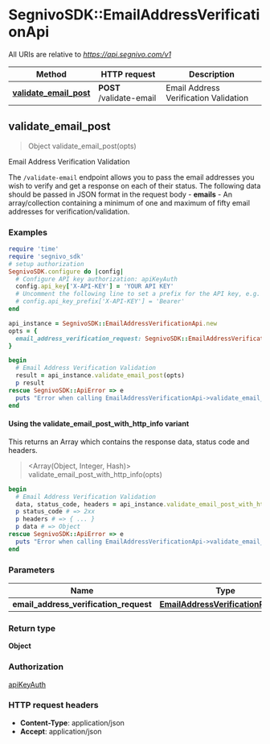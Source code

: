 # SegnivoSDK::EmailAddressVerificationApi

All URIs are relative to *https://api.segnivo.com/v1*

| Method | HTTP request | Description |
| ------ | ------------ | ----------- |
| [**validate_email_post**](EmailAddressVerificationApi.md#validate_email_post) | **POST** /validate-email | Email Address Verification Validation |


## validate_email_post

> Object validate_email_post(opts)

Email Address Verification Validation

The `/validate-email` endpoint allows you to pass the email addresses you wish to verify and get a response on each of their status.  The following data should be passed in JSON format in the request body  - **emails** - An array/collection containing a minimum of one and maximum of fifty email addresses for verification/validation.

### Examples

```ruby
require 'time'
require 'segnivo_sdk'
# setup authorization
SegnivoSDK.configure do |config|
  # Configure API key authorization: apiKeyAuth
  config.api_key['X-API-KEY'] = 'YOUR API KEY'
  # Uncomment the following line to set a prefix for the API key, e.g. 'Bearer' (defaults to nil)
  # config.api_key_prefix['X-API-KEY'] = 'Bearer'
end

api_instance = SegnivoSDK::EmailAddressVerificationApi.new
opts = {
  email_address_verification_request: SegnivoSDK::EmailAddressVerificationRequest.new # EmailAddressVerificationRequest | 
}

begin
  # Email Address Verification Validation
  result = api_instance.validate_email_post(opts)
  p result
rescue SegnivoSDK::ApiError => e
  puts "Error when calling EmailAddressVerificationApi->validate_email_post: #{e}"
end
```

#### Using the validate_email_post_with_http_info variant

This returns an Array which contains the response data, status code and headers.

> <Array(Object, Integer, Hash)> validate_email_post_with_http_info(opts)

```ruby
begin
  # Email Address Verification Validation
  data, status_code, headers = api_instance.validate_email_post_with_http_info(opts)
  p status_code # => 2xx
  p headers # => { ... }
  p data # => Object
rescue SegnivoSDK::ApiError => e
  puts "Error when calling EmailAddressVerificationApi->validate_email_post_with_http_info: #{e}"
end
```

### Parameters

| Name | Type | Description | Notes |
| ---- | ---- | ----------- | ----- |
| **email_address_verification_request** | [**EmailAddressVerificationRequest**](EmailAddressVerificationRequest.md) |  | [optional] |

### Return type

**Object**

### Authorization

[apiKeyAuth](../README.md#apiKeyAuth)

### HTTP request headers

- **Content-Type**: application/json
- **Accept**: application/json


